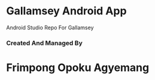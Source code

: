 # Gallamsey Android App
[](https://drive.google.com/file/d/1raSBl_5vK-nfP8cyWjCEPYFFIdfO9rZq/view)
Android Studio Repo For Gallamsey
### Created And Managed By 
# Frimpong Opoku Agyemang
